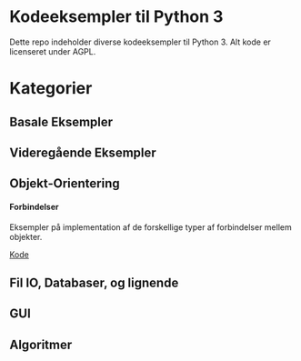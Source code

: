# Kodeeksempler til Python 3
Dette repo indeholder diverse kodeeksempler til Python 3. Alt kode er licenseret under AGPL.

# Kategorier
## Basale Eksempler
## Videregående Eksempler
## Objekt-Orientering

#### Forbindelser
Eksempler på implementation af de forskellige typer af forbindelser mellem objekter.

[Kode](https://github.com/davidwlindholm/examples_python3_da/tree/main/Objekt%20Orientering/Forbindelser)

## Fil IO, Databaser, og lignende
## GUI
## Algoritmer
